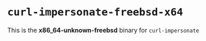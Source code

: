 # `curl-impersonate-freebsd-x64`

This is the **x86_64-unknown-freebsd** binary for `curl-impersonate`
